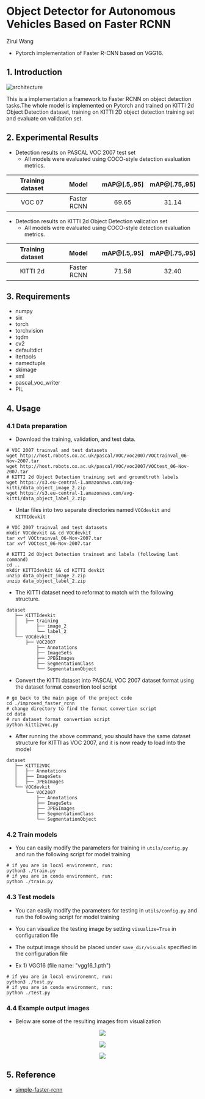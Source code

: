 # Object Detector for Autonomous Vehicles Based on Faster RCNN 
Zirui Wang

- Pytorch implementation of Faster R-CNN based on VGG16.

## 1. Introduction

![architecture](./images/model_architecture.png)

This is a implementation a framework to Faster RCNN on object detection tasks.The whole model is 
implemented on Pytorch and trained on KITTI 2d Object Detection 
dataset, training on KITTI 2D object detection training set and evaluate on validation set.

## 2. Experimental Results

- Detection results on PASCAL VOC 2007 test set
  - All models were evaluated using COCO-style detection evaluation metrics.

| Training dataset |        Model         |   mAP@[.5,.95]  |   mAP@[.75,.95]  |
| :--------------: | :------------------: | :-------------: | :--------------: |
|      VOC 07      |    Faster RCNN       |      69.65      |      31.14       | 

- Detection results on KITTI 2d Object Detection valication set
  - All models were evaluated using COCO-style detection evaluation metrics.

| Training dataset |          Model           |   mAP@[.5,.95]  |   mAP@[.75,.95]  |
| :--------------: | :----------------------: | :-------------: | :--------------: |
|     KITTI 2d     |        Faster RCNN       |      71.58      |      32.40       | 

## 3. Requirements

- numpy
- six
- torch
- torchvision
- tqdm
- cv2
- defaultdict
- itertools
- namedtuple
- skimage
- xml
- pascal_voc_writer
- PIL

## 4. Usage

### 4.1 Data preparation

- Download the training, validation, and test data.

```shell
# VOC 2007 trainval and test datasets
wget http://host.robots.ox.ac.uk/pascal/VOC/voc2007/VOCtrainval_06-Nov-2007.tar
wget http://host.robots.ox.ac.uk/pascal/VOC/voc2007/VOCtest_06-Nov-2007.tar
# KITTI 2d Object Detection training set and groundtruth labels
wget https://s3.eu-central-1.amazonaws.com/avg-kitti/data_object_image_2.zip
wget https://s3.eu-central-1.amazonaws.com/avg-kitti/data_object_label_2.zip
```

- Untar files into two separate directories named `VOCdevkit` and `KITTIdevkit`

```shell
# VOC 2007 trainval and test datasets
mkdir VOCdevkit && cd VOCdevkit
tar xvf VOCtrainval_06-Nov-2007.tar
tar xvf VOCtest_06-Nov-2007.tar

# KITTI 2d Object Detection trainset and labels (following last command)
cd ..
mkdir KITTIdevkit && cd KITTI devkit
unzip data_object_image_2.zip
unzip data_object_label_2.zip
```

- The KITTI dataset need to reformat to match with the following structure. 

```shell
dataset
   ├── KITTIdevkit
   │   ├── training
   │       ├── image_2
   │       └── label_2
   └── VOCdevkit
       ├── VOC2007
           ├── Annotations
           ├── ImageSets
           ├── JPEGImages
           ├── SegmentationClass
           └── SegmentationObject
```

- Convert the KITTI dataset into PASCAL VOC 2007 dataset format using the dataset format convertion tool script

```shell
# go back to the main page of the project code
cd ./improved_faster_rcnn
# change directory to find the format convertion script
cd data
# run dataset format convertion script
python kitti2voc.py
```

- After running the above command, you should have the same dataset structure for KITTI as VOC 2007, and it is now 
ready to load into the model

```shell
dataset
   ├── KITTI2VOC
   │   ├── Annotations
   │   ├── ImageSets
   │   ├── JPEGImages
   └── VOCdevkit
       └── VOC2007
           ├── Annotations
           ├── ImageSets
           ├── JPEGImages
           ├── SegmentationClass
           └── SegmentationObject
```

### 4.2 Train models

- You can easily modify the parameters for training in `utils/config.py` and run the following script for model training

```shell
# if you are in local environemnt, run:
python3 ./train.py
# if you are in conda environment, run: 
python ./train.py
```

### 4.3 Test models

- You can easily modify the parameters for testing in `utils/config.py` and run the following script for model training
- You can visualize the testing image by setting `visualize=True` in configuration file
- The output image should be placed under `save_dir/visuals` specified in the configuration file

- Ex 1) VGG16 (file name: "vgg16_1.pth")

```shell
# if you are in local environemnt, run:
python3 ./test.py
# if you are in conda environment, run: 
python ./test.py
```

### 4.4 Example output images

- Below are some of the resulting images from visualization

<p align="center">
  <img src="./images/output3.jpg">
</p>
<p align="center">
  <img src="./images/output6.jpg">
</p>
<p align="center">
  <img src="./images/output8.jpg">
</p>

## 5. Reference

- [simple-faster-rcnn](https://github.com/chenyuntc/simple-faster-rcnn-pytorch)
